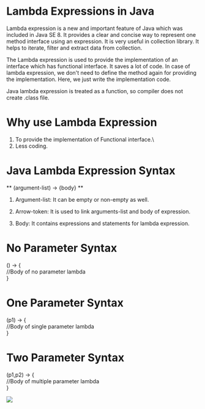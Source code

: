 # Lambda Expressions in Java

Lambda expression is a new and important feature of Java which was included in Java SE 8. It provides a clear and concise way to represent one method interface using an expression. It is very useful in collection library. It helps to iterate, filter and extract data from collection.

The Lambda expression is used to provide the implementation of an interface which has functional interface. It saves a lot of code. In case of lambda expression, we don't need to define the method again for providing the implementation. Here, we just write the implementation code.

Java lambda expression is treated as a function, so compiler does not create .class file.


# Why use Lambda Expression
1. To provide the implementation of Functional interface.\
2. Less coding.


# Java Lambda Expression Syntax
** (argument-list) -> {body} **


1) Argument-list: It can be empty or non-empty as well.

2) Arrow-token: It is used to link arguments-list and body of expression.

3) Body: It contains expressions and statements for lambda expression.


# No Parameter Syntax
() -> {  
//Body of no parameter lambda  
} 


# One Parameter Syntax

(p1) -> {  
//Body of single parameter lambda  
} 


# Two Parameter Syntax

(p1,p2) -> {  
//Body of multiple parameter lambda  
}  



<img src="https://i.ytimg.com/vi/ph-94lsHloo/maxresdefault.jpg" />
